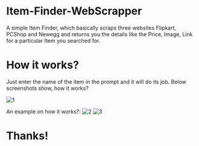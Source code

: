 # Item-Finder-WebScrapper
A simple Item Finder, which basically scraps three websites Flipkart, PCShop and Newegg and returns you the details like the Price, Image, Link for a particular Item you searched for. 

# How it works?
Just enter the name of the item in the prompt and it will do its job. 
Below screenshots show, how it works?

![1](https://user-images.githubusercontent.com/64316945/159105395-8df573f7-60f7-4234-9453-27d53a6b7b37.PNG)

An example on how it works?:
![2](https://user-images.githubusercontent.com/64316945/159105255-65fe7ff0-a5e1-458f-8e7e-4cf17f39e03b.PNG)
![3](https://user-images.githubusercontent.com/64316945/159105256-d1050c44-4c45-4bcc-b499-acfc0a0d340e.PNG)

# Thanks!
